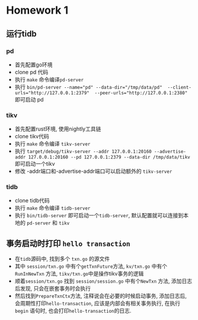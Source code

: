 # Homework 1

## 运行tidb

### pd

- 首先配置go环境
- clone pd 代码
- 执行 `make` 命令编译`pd-server`
- 执行 `bin/pd-server --name="pd" --data-dir="/tmp/data/pd"  --client-urls="http://127.0.0.1:2379"  --peer-urls="http://127.0.0.1:2380"` 即可启动 pd

### tikv

- 首先配置rust环境, 使用nightly工具链
- clone tikv代码
- 执行 `make` 命令编译 `tikv-server`
- 执行 `target/debug/tikv-server --addr 127.0.0.1:20160 --advertise-addr 127.0.0.1:20160 --pd 127.0.0.1:2379 --data-dir /tmp/data/tikv` 即可启动一个tikv
- 修改 -addr端口和-advertise-addr端口可以启动额外的 `tikv-server`

### tidb
- clone tidb代码
- 执行 `make` 命令编译 `tidb-server`
- 执行 `bin/tidb-server` 即可启动一个`tidb-server`, 默认配置就可以连接到本地的 `pd-server` 和 `tikv`

## 事务启动时打印 `hello transaction`
- 在`tidb`源码中, 找到多个 `txn.go` 的源文件
- 其中 `session/txn.go` 中有个`getTxnFuture`方法,   `kv/txn.go` 中有个 `RunInNewTxn` 方法,  `tikv/txn.go`中是操作tikv事务的逻辑
- 顺着`session/txn.go` 找到 `session/session.go` 中有个`NewTxn` 方法, 添加日志后发现, 只会在嵌套事务时会执行
- 然后找到`PrepareTxnCtx`方法, 注释说会在必要的时候启动事务, 添加日志后, 会周期性打印`hello-transaction`, 应该是内部会有相关事务执行, 在执行`begin` 语句时, 也会打印`hello-transaction`的日志.
